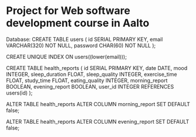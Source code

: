 # Project for Web software development course in Aalto

Database:
CREATE TABLE users (
  id SERIAL PRIMARY KEY,
  email VARCHAR(320) NOT NULL,
  password CHAR(60) NOT NULL
);

CREATE UNIQUE INDEX ON users((lower(email)));

CREATE TABLE health_reports (
    id SERIAL PRIMARY KEY,
    date DATE,
    mood INTEGER,
    sleep_duration FLOAT,
    sleep_quality INTEGER,
    exercise_time FLOAT,
    study_time FLOAT,
    eating_quality INTEGER,
    morning_report BOOLEAN,
    evening_report BOOLEAN,
    user_id INTEGER REFERENCES users(id)
);

ALTER TABLE health_reports ALTER COLUMN morning_report SET DEFAULT false;

ALTER TABLE health_reports ALTER COLUMN evening_report SET DEFAULT false;
